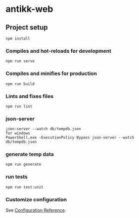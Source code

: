 # antikk-web

## Project setup
```
npm install
```

### Compiles and hot-reloads for development
```
npm run serve
```

### Compiles and minifies for production
```
npm run build
```

### Lints and fixes files
```
npm run lint
```

### json-server
```
json-server --watch db/tempdb.json
for windows
PowerShell.exe -ExecutionPolicy Bypass json-server --watch db/tempdb.json
```

### generate temp data
```
npm run generate
```

### run tests
```
npm run test:unit
```

### Customize configuration
See [Configuration Reference](https://cli.vuejs.org/config/).

